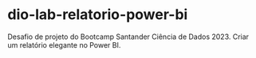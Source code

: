 # dio-lab-relatorio-power-bi
Desafio de projeto do Bootcamp Santander Ciência de Dados 2023. Criar um relatório elegante no Power BI.
